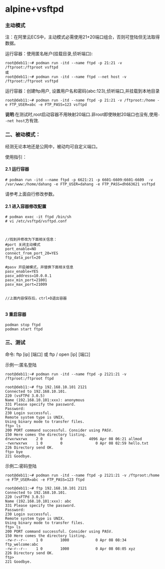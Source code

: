 # alpine+vsftpd

### 主动模式

注：在阿里云ECS中，主动模式必需使用21+20端口组合，否则可登陆但无法取得数据。

  
运行容器：使用匿名帐户(挂载目录,侦听端口):  
```
root@deb11:~# podman run -itd --name ftpd -p 21:21 -v /ftproot:/ftproot vsftpd  
或
root@deb11:~# podman run -itd --name ftpd --net host -v /ftproot:/ftproot vsftpd  
```

运行容器：创建ftp用户, 设置用户名和密码(abc:123),侦听端口,并挂载到本地目录
```
root@deb11:~# podman run -itd --name ftpd -p 21:21 -v /ftproot:/home -e FTP_USER=abc -e FTP_PASS=123 vsftpd
```

**说明**:在测试时,root启动容器不用映射20端口.非root即使映射20端口也没有,使用`--net host`方有效.


### 二、被动模式：

经测无论本地还是公网中，被动均可自定义端口。

使用指引：

#### 2.1 运行容器

```
# podman run -itd --name ftpd -p 6621:21 -p 6601-6609:6601-6609  -v /var/www:/home/dahang -e FTP_USER=dahang -e FTP_PASS=dh663621 vsftpd  
```
请参考上面自行修改参数。

####  2.1 进入容器修改配置
```
# podman exec -it ftpd /bin/sh
# vi /etc/vsftpd/vsftpd.conf



//找到并修改为下面相关信息：
#port 关闭主动模式
port_enable=NO
connect_from_port_20=YES
ftp_data_port=20

#pasv 开启被模式，并替换下面相关信息
pasv_enable=YES
pasv_address=10.0.0.1
pasv_min_port=21001
pasv_max_port=21009


//上面内容保存后，ctrl+D退出容器


```

####  3 重启容器

```
podman stop ftpd
podman start ftpd
```




### 三、测试
命令: ftp [ip] [端口]
      或 ftp / open [ip] [端口]

示例一:匿名登陆
```
root@deb11:~# podman run -itd --name ftpd -p 2121:21 -v /ftproot:/ftproot ftpd 

root@deb11:~# ftp 192.168.10.101 2121
Connected to 192.168.10.101.
220 (vsFTPd 3.0.5)
Name (192.168.10.101:xxx): anonymous
331 Please specify the password.
Password:
230 Login successful.
Remote system type is UNIX.
Using binary mode to transfer files.
ftp> ls
200 PORT command successful. Consider using PASV.
150 Here comes the directory listing.
drwxrwxrwx    2 0        0            4096 Apr 08 06:21 allmod
-rwxrwxrwx    1 0        0               0 Apr 08 02:59 hello.txt
226 Directory send OK.
ftp> bye
221 Goodbye.
```

示例二:密码登陆
```
root@deb11:~# podman run -itd --name ftpd -p 2121:21 -v /ftproot:/home -e FTP_USER=abc -e FTP_PASS=123 ftpd

root@deb11:~# ftp 192.168.10.101 2121
Connected to 192.168.10.101.
220 (vsFTPd 3.0.5)
Name (192.168.10.101:xxx): abc
331 Please specify the password.
Password:
230 Login successful.
Remote system type is UNIX.
Using binary mode to transfer files.
ftp> ls
200 PORT command successful. Consider using PASV.
150 Here comes the directory listing.
-rw-r--r--    1 0        1000            0 Apr 08 08:34 ftp_welcome:abc
-rw-r--r--    1 0        1000            0 Apr 08 08:05 xyz
226 Directory send OK.
ftp>
221 Goodbye.
```








